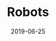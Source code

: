 ---
title: Robots
date: '2019-06-25'
thumb_image: images/mar-4yo/4yo-mar-robots.jpg
thumb_image_alt: Robots
image: images/mar-4yo/4yo-mar-robots.jpg
image_alt: Robots
template: project 
---	